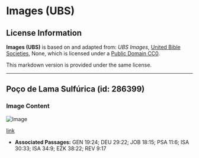 # Images (UBS)

## License Information

**Images (UBS)** is based on and adapted from: _UBS Images_, [United Bible Societies](https://unitedbiblesocieties.org/), None, which is licensed under a [Public Domain CC0](https://creativecommons.org/public-domain/cc0/).

This markdown version is provided under the same license.



--------------------------------

## Poço de Lama Sulfúrica (id: 286399)

### Image Content

![Image](https://cdn.aquifer.bible/aquifer-content/resources/Media/WEB-0843_sulphuric_mudpit.jpg)

[link](https://cdn.aquifer.bible/aquifer-content/resources/Media/WEB-0843_sulphuric_mudpit.jpg)

* **Associated Passages:** GEN 19:24; DEU 29:22; JOB 18:15; PSA 11:6; ISA 30:33; ISA 34:9; EZK 38:22; REV 9:17

